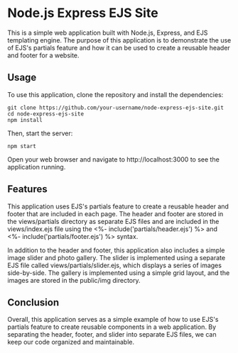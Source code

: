 # Node.js Express EJS Site

This is a simple web application built with Node.js, Express, and EJS templating engine. The purpose of this application is to demonstrate the use of EJS's partials feature and how it can be used to create a reusable header and footer for a website.

## Usage
To use this application, clone the repository and install the dependencies:

```
git clone https://github.com/your-username/node-express-ejs-site.git
cd node-express-ejs-site
npm install
```
Then, start the server:

```
npm start
```
Open your web browser and navigate to http://localhost:3000 to see the application running.

## Features
This application uses EJS's partials feature to create a reusable header and footer that are included in each page. The header and footer are stored in the views/partials directory as separate EJS files and are included in the views/index.ejs file using the <%- include('partials/header.ejs') %> and <%- include('partials/footer.ejs') %> syntax.

In addition to the header and footer, this application also includes a simple image slider and photo gallery. The slider is implemented using a separate EJS file called views/partials/slider.ejs, which displays a series of images side-by-side. The gallery is implemented using a simple grid layout, and the images are stored in the public/img directory.

## Conclusion
Overall, this application serves as a simple example of how to use EJS's partials feature to create reusable components in a web application. By separating the header, footer, and slider into separate EJS files, we can keep our code organized and maintainable.